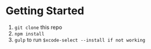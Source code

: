 # Getting Started

1. `git clone` this repo
2. `npm install`
3. `gulp` to run
`$xcode-select --install if not working`



